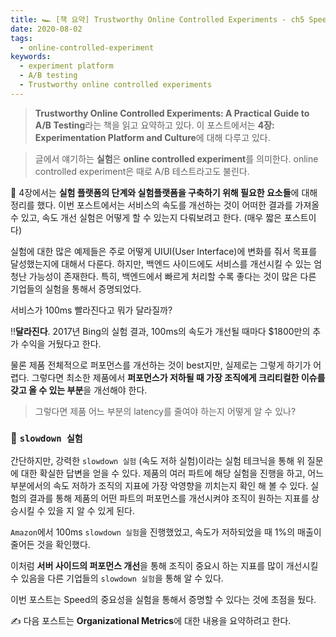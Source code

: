 ```yaml
---
title: 🏎 [책 요약] Trustworthy Online Controlled Experiments - ch5 Speed Matters
date: 2020-08-02
tags:
  - online-controlled-experiment
keywords:
  - experiment platform
  - A/B testing
  - Trustworthy online controlled experiments
---
```


> **Trustworthy Online Controlled Experiments: A Practical Guide to A/B Testing**라는 책을 읽고 요약하고 있다. 이 포스트에서는 **4장: Experimentation Platform and Culture**에 대해 다루고 있다.  

> 글에서 얘기하는 **실험**은 **online controlled experiment**를 의미한다. online controlled experiment은 때로 A/B 테스트라고도 불린다.


📕   4장에서는 **실험 플랫폼의 단계와 실험플랫폼을 구축하기 위해 필요한 요소들**에 대해 정리를 했다. 이번 포스트에서는 서비스의 속도를 개선하는 것이 어떠한 결과를 가져올 수 있고, 속도 개선 실험은 어떻게 할 수 있는지 다뤄보려고 한다. (매우 짧은 포스트이다)

실험에 대한 많은 예제들은 주로 어떻게 UIUI(User Interface)에 변화를 줘서 목표를 달성했는지에 대해서 다룬다. 하지만, 백엔드 사이드에도 서비스를 개선시킬 수 있는 엄청난 가능성이 존재한다. 특히, 백엔드에서 빠르게 처리할 수록 좋다는 것이 많은 다른 기업들의 실험을 통해서 증명되었다. 

서비스가 100ms 빨라진다고 뭐가 달라질까?

‼️**달라진다**. 2017년 Bing의 실험 결과, 100ms의 속도가 개선될 때마다 $1800만의 추가 수익을 거뒀다고 한다. 

물론 제품 전체적으로 퍼포먼스를 개선하는 것이 best지만, 실제로는 그렇게 하기가 어렵다. 그렇다면 최소한 제품에서 **퍼포먼스가 저하될 때 가장 조직에게 크리티컬한 이슈를 갖고 올 수 있는 부분**을 개선해야 한다. 

> 그렇다면 제품 어느 부분의 latency를 줄여야 하는지 어떻게 알 수 있나?

### 🐢 `slowdown 실험`

간단하지만, 강력한 `slowdown 실험` (속도 저하 실험)이라는 실험 테크닉을 통해 위 질문에 대한 확실한 답변을 얻을 수 있다. 제품의 여러 파트에 해당 실험을 진행을 하고, 어느 부분에서의 속도 저하가 조직의 지표에 가장 악영향을 끼치는지 확인 해 볼 수 있다. 실험의 결과를 통해 제품의 어떤 파트의 퍼포먼스를 개선시켜야 조직이 원하는 지표를 상승시킬 수 있을 지 알 수 있게 된다. 

`Amazon`에서 100ms `slowdown 실험`을 진행했었고, 속도가 저하되었을 때 1%의 매출이 줄어든 것을 확인했다. 

이처럼 **서버 사이드의 퍼포먼스 개선**을 통해 조직이 중요시 하는 지표를 많이 개선시킬 수 있음을 다른 기업들의 `slowdown 실험`을 통해 알 수 있다. 

이번 포스트는 Speed의 중요성을 실험을 통해서 증명할 수 있다는 것에 초점을 뒀다.

✍️ 다음 포스트는 **Organizational Metrics**에 대한 내용을 요약하려고 한다.
